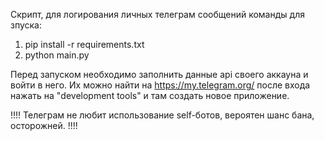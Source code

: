 Скрипт, для логирования личных телеграм сообщений
команды для зпуска:
1. pip install -r requirements.txt
2. python main.py

Перед запуском необходимо заполнить данные api своего аккауна и войти в него.
Их можно найти на https://my.telegram.org/ после входа нажать на "development tools" и там создать новое приложение.


!!!!
Телеграм не любит использование self-ботов, вероятен шанс бана, осторожней.
!!!!
